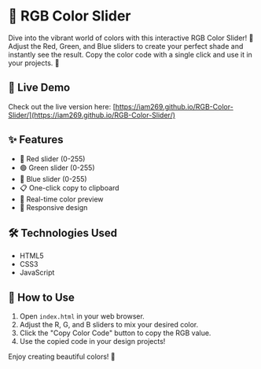 # 🎨 RGB Color Slider

Dive into the vibrant world of colors with this interactive RGB Color Slider! 🌈 Adjust the Red, Green, and Blue sliders to create your perfect shade and instantly see the result. Copy the color code with a single click and use it in your projects. 🎯

## 🚀 Live Demo

Check out the live version here: [https://iam269.github.io/RGB-Color-Slider/](https://iam269.github.io/RGB-Color-Slider/)

## ✨ Features

- 🔴 Red slider (0-255)
- 🟢 Green slider (0-255)
- 🔵 Blue slider (0-255)
- 📋 One-click copy to clipboard
- 🎨 Real-time color preview
- 📱 Responsive design

## 🛠️ Technologies Used

- HTML5
- CSS3
- JavaScript

## 📖 How to Use

1. Open `index.html` in your web browser.
2. Adjust the R, G, and B sliders to mix your desired color.
3. Click the "Copy Color Code" button to copy the RGB value.
4. Use the copied code in your design projects!

Enjoy creating beautiful colors! 🎉